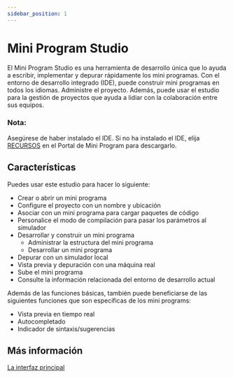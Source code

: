 ```yaml
---
sidebar_position: 1
---
```


# Mini Program Studio

El Mini Program Studio es una herramienta de desarrollo única que lo ayuda a escribir, implementar y depurar rápidamente los mini programas. Con el entorno de desarrollo integrado (IDE), puede construir mini programas en todos los idiomas. Administre el proyecto. Además, puede usar el estudio para la gestión de proyectos que ayuda a lidiar con la colaboración entre sus equipos.

### Nota:

Asegúrese de haber instalado el IDE. Si no ha instalado el IDE, elija [RECURSOS](https://miniprogram.alipay.com/downloads) en el Portal de Mini Program para descargarlo.

## Características

Puedes usar este estudio para hacer lo siguiente:

<ul>
  <li>Crear o abrir un mini programa</li>
  <li>Configure el proyecto con un nombre y ubicación</li>
  <li>Asociar con un mini programa para cargar paquetes de código</li>
  <li>
    Personalice el modo de compilación para pasar los parámetros al simulador
  </li>
  <li>
    Desarrollar y construir un mini programa
    <ul>
      <li>Administrar la estructura del mini programa</li>
      <li>Desarrollar un mini programa</li>
    </ul>
  </li>

  <li>Depurar con un simulador local</li>
  <li>Vista previa y depuración con una máquina real</li>
  <li>Sube el mini programa</li>
  <li>Consulte la información relacionada del entorno de desarrollo actual</li>
</ul>


Además de las funciones básicas, también puede beneficiarse de las siguientes funciones que son específicas de los mini programs:

<ul>
    <li>
        Vista previa en tiempo real
    </li>
    <li>
        Autocompletado
    </li>
    <li>
        Indicador de sintaxis/sugerencias
    </li>
</ul>


## Más información

[La interfaz principal](/)